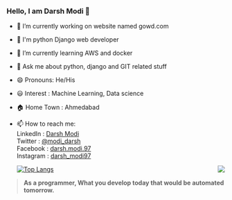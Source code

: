 ### Hello, I am Darsh Modi 👋

- 🔭 I’m currently working on website named gowd.com 
- 🐍 I'm python Django web developer
- 🌱 I’m currently learning AWS and docker
- 💬 Ask me about python, django and GIT related stuff
- 😄 Pronouns: He/His
- 😃 Interest : Machine Learning, Data science
- 🏠 Home Town : Ahmedabad
- 📫 How to reach me:    
      LinkedIn : [Darsh Modi](https://www.linkedin.com/in/darsh-modi-5a993a150)  
      Twitter : [@modi_darsh](https://twitter.com/modi_darsh)   
      Facebook : [darsh.modi.97](https://www.facebook.com/darsh.modi.97/)      
      Instagram : [darsh_modi97](https://www.instagram.com/darsh_modi97/)      
      
  <img align="right" src="https://github-readme-stats.vercel.app/api?username=darshmodi97&&show_icons=true&disable_animations=false&theme=highcontrast"/>   [![Top Langs](https://github-readme-stats.vercel.app/api/top-langs/?username=darshmodi97&hide=Less&layout=default)](https://github.com/darshmodi97/github-readme-stats)


> **As a programmer, What you develop today that would be automated tomorrow.**

<!-- customize stats: &title_color=ffffff&icon_color=bb2acf&text_color=daf7dc&bg_color=151515
theme: dark, radical, merko, gruvbox, tokyonight, onedark, cobalt, synthwave, highcontrast, dracula
 -->

